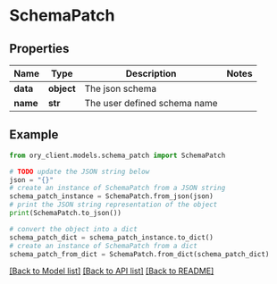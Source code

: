 # SchemaPatch


## Properties

Name | Type | Description | Notes
------------ | ------------- | ------------- | -------------
**data** | **object** | The json schema | 
**name** | **str** | The user defined schema name | 

## Example

```python
from ory_client.models.schema_patch import SchemaPatch

# TODO update the JSON string below
json = "{}"
# create an instance of SchemaPatch from a JSON string
schema_patch_instance = SchemaPatch.from_json(json)
# print the JSON string representation of the object
print(SchemaPatch.to_json())

# convert the object into a dict
schema_patch_dict = schema_patch_instance.to_dict()
# create an instance of SchemaPatch from a dict
schema_patch_from_dict = SchemaPatch.from_dict(schema_patch_dict)
```
[[Back to Model list]](../README.md#documentation-for-models) [[Back to API list]](../README.md#documentation-for-api-endpoints) [[Back to README]](../README.md)



